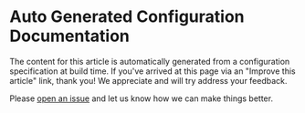 # Auto Generated Configuration Documentation

The content for this article is automatically generated from
a configuration specification at build time. If you've arrived
at this page via an "Improve this article" link, thank you! We
appreciate and will try address your feedback.

Please [open an issue](https://github.com/Contrast-Security-OSS/docs/issues/new)
and let us know how we can make things better.
